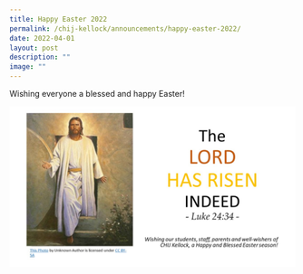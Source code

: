 ```yaml
---
title: Happy Easter 2022
permalink: /chij-kellock/announcements/happy-easter-2022/
date: 2022-04-01
layout: post
description: ""
image: ""
---
```

<p>Wishing everyone a blessed and happy Easter!</p>
<img src="/images/easter.jpg">
